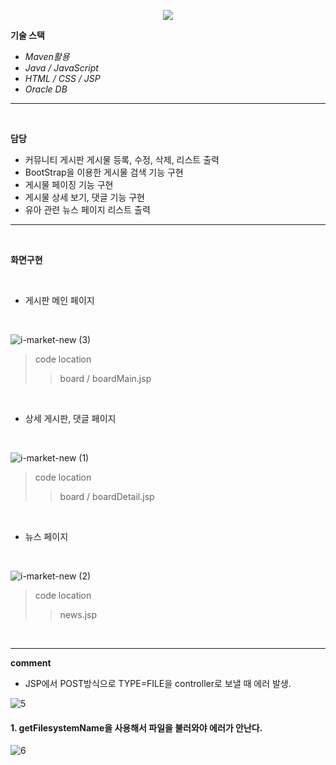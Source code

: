 <!-- head -->
<p align="center">
  <img src="https://capsule-render.vercel.app/api?type=waving&color=auto&height=200&section=header&text=유아용품&nbsp;전문&nbsp;중고거래&nbsp;플랫폼&fontSize=42" />
</p>

<!-- body -->

**기술 스택**

- *Maven활용*
- *Java / JavaScript*
- *HTML / CSS / JSP*
- *Oracle DB*
  


---
<br/>

  **담당**

- 커뮤니티 게시판 게시물 등록, 수정, 삭제, 리스트 출력
- BootStrap을 이용한 게시물 검색 기능 구현
- 게시물 페이징 기능 구현
- 게시물 상세 보기, 댓글 기능 구현
- 유아 관련 뉴스 페이지 리스트 출력

 --- 

<br/>

  **화면구현**
  
<br/>

- 게시판 메인 페이지
<br/>

![i-market-new (3)](https://github.com/jeonggyohoon/MVC-pattern-imarket/assets/133930245/5f129805-236f-47ed-a7e5-a8fb369817d1)

> code location
>> board / boardMain.jsp  
<br/>

- 상세 게시판, 댓글 페이지
<br/>

![i-market-new (1)](https://github.com/jeonggyohoon/MVC-pattern-imarket/assets/133930245/d37233c4-003b-47ff-b7b7-aec83b21b121)
> code location
>> board / boardDetail.jsp  
<br/>

- 뉴스 페이지
<br/>

![i-market-new (2)](https://github.com/jeonggyohoon/MVC-pattern-imarket/assets/133930245/24fec971-500d-40fb-9a93-b8a5982208d3)
> code location
>> news.jsp  
<br/>

---

**comment**

- JSP에서 POST방식으로 TYPE=FILE을 controller로 보낼 때 에러 발생.

![5](https://github.com/jeonggyohoon/MVC-pattern-imarket/assets/133930245/64cfd8dc-4d01-49de-88d4-3da75fd05de4)

#### 1. getFilesystemName을 사용해서 파일을 불러와야 에러가 안난다.

![6](https://github.com/jeonggyohoon/MVC-pattern-imarket/assets/133930245/a9af2556-ec48-41fc-96d1-70c22f958de2)
